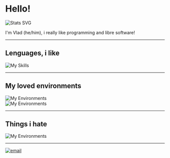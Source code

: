 # Hello!

![Stats SVG](https://github-stats-alpha.vercel.app/api?username=virashu)

I'm Vlad (he/him), i really like programming and libre software!

---

## Lenguages, i like
![My Skills](https://skillicons.dev/icons?i=python,cs,html,js,bash,aruino)

---

## My loved environments
![My Environments](https://skillicons.dev/icons?i=vscode,visualstudio,neovim)  
![My Environments](https://skillicons.dev/icons?i=linux,docker)

---

## Things i hate
![My Environments](https://skillicons.dev/icons?i=cpp,cpp,cpp,cpp)

---

[![email](https://img.shields.io/badge/contact%20me%20on-virashu@disroot.org-blue)](mailto:virashu@disroot.org)